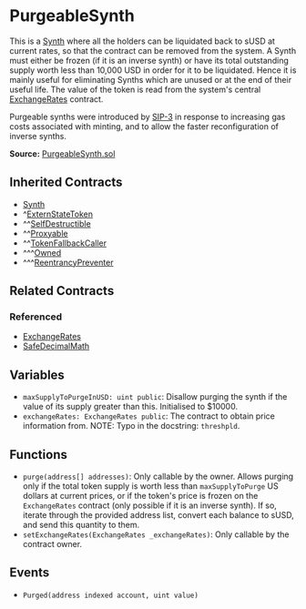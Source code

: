 # PurgeableSynth

This is a [Synth](Synth.md) where all the holders can be liquidated back to sUSD at current rates, so that the contract can be removed from the system. A Synth must either be frozen (if it is an inverse synth) or have its total outstanding supply worth less than 10,000 USD in order for it to be liquidated. Hence it is mainly useful for eliminating Synths which are unused or at the end of their useful life. The value of the token is read from the system's central [ExchangeRates](ExchangeRates.md) contract.

Purgeable synths were introduced by [SIP-3](https://github.com/Synthetixio/SIPs/blob/master/SIPS/sip-3.md) in response to increasing gas costs associated with minting, and to allow the faster reconfiguration of inverse synths.

**Source:** [PurgeableSynth.sol](https://github.com/Synthetixio/synthetix/blob/master/contracts/PurgeableSynth.sol)

## Inherited Contracts

* [Synth](Synth.md)
* ^[ExternStateToken](ExternStateToken.md)
* ^^[SelfDestructible](SelfDestructible.md)
* ^^[Proxyable](Proxyable.md)
* ^^[TokenFallbackCaller](TokenFallbackCaller.md)
* ^^^[Owned](Owned.md)
* ^^^[ReentrancyPreventer](ReentrancyPreventer.md)

## Related Contracts

### Referenced

* [ExchangeRates](ExchangeRates.md)
* [SafeDecimalMath](SafeDecimalMath.md)

## Variables

* `maxSupplyToPurgeInUSD: uint public`: Disallow purging the synth if the value of its supply greater than this. Initialised to \$10000.
* `exchangeRates: ExchangeRates public`: The contract to obtain price information from. NOTE: Typo in the docstring: `threshpld`.

## Functions

* `purge(address[] addresses)`: Only callable by the owner. Allows purging only if the total token supply is worth less than `maxSupplyToPurge` US dollars at current prices, or if the token's price is frozen on the `ExchangeRates` contract (only possible if it is an inverse synth). If so, iterate through the provided address list, convert each balance to sUSD, and send this quantity to them.
* `setExchangeRates(ExchangeRates _exchangeRates)`: Only callable by the contract owner.

## Events

* `Purged(address indexed account, uint value)`
